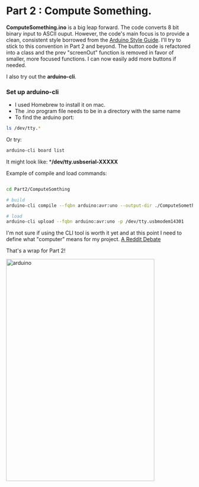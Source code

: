 # Part 2 : Compute Something.

**ComputeSomething.ino** is a big leap forward. The code converts 8 bit binary input to ASCII ouput. However, the code's main focus is to provide a clean, consistent style borrowed from the [Arduino Style Guide](https://docs.arduino.cc/learn/contributions/arduino-writing-style-guide/). I'll try to stick to this convention in Part 2 and beyond. The button code is refactored into a class and the prev "screenOut" function is removed in favor of smaller, more focused functions. I can now easily add more buttons if needed. 

I also try out the **arduino-cli**.

### Set up arduino-cli

- I used Homebrew to install it on mac.
- The .ino program file needs to be in a directory with the same name
- To find the arduino port:

```bash
ls /dev/tty.*
```

Or try:

```bash
arduino-cli board list
```

It might look like: ***/dev/tty.usbserial-XXXXX**

Example of compile and load commands:
```bash

cd Part2/ComputeSomthing

# build
arduino-cli compile --fqbn arduino:avr:uno --output-dir ./ComputeSomething/build ./ComputeSomething

# load
arduino-cli upload --fqbn arduino:avr:uno -p /dev/tty.usbmodem14301
```

I'm not sure if using the CLI tool is worth it yet and at this point I need to define what "computer" means for my project. [A Reddit Debate](https://www.reddit.com/r/computers/comments/1bi3ose/what_is_a_computer/)

That's a wrap for Part 2!


<img src="https://github.com/cjvillar/MicroCompute/blob/main/SimpleProgam_Part_2/FourButtons.png" alt="arduino" width="400" height="600"/>